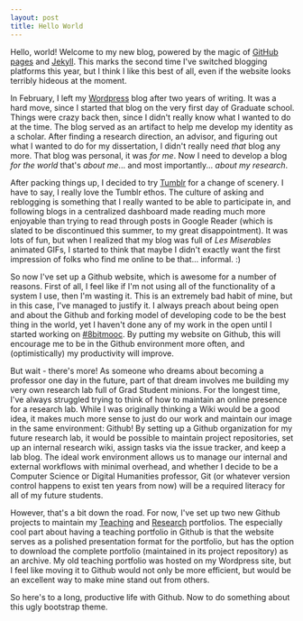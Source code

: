 ```yaml
---
layout: post
title: Hello World
---
```


Hello, world! Welcome to my new blog, powered by the magic of
[GitHub pages](pages.github.com) and [Jekyll](https://github.com/mojombo/jekyll).
This marks the second time I've switched blogging platforms this year, but I
think I like this best of all, even if the website looks terribly hideous at the
moment.

In February, I left my [Wordpress](http://isharacomix.wordpress.com) blog after
two years of writing. It was a hard move, since I started that blog on the very
first day of Graduate school. Things were crazy back then, since I didn't really
know what I wanted to do at the time. The blog served as an artifact to help me
develop my identity as a scholar. After finding a research direction, an
advisor, and figuring out what I wanted to do for my dissertation, I didn't 
really need *that* blog any more. That blog was personal, it was *for me*. Now
I need to develop a blog *for the world* that's *about me*... and most importantly...
*about my research*.

After packing things up, I decided to try [Tumblr](http://isharacomix.tumblr.com)
for a change of scenery. I have to say, I really love the Tumblr ethos. The 
culture of asking and reblogging is something that I really wanted to be able
to participate in, and following blogs in a centralized dashboard made reading
much more enjoyable than trying to read through posts in Google Reader (which
is slated to be discontinued this summer, to my great disappointment). It was lots
of fun, but when I realized that my blog was full of *Les Miserables* animated
GIFs, I started to think that maybe I didn't exactly want the first impression
of folks who find me online to be that... informal. :)

So now I've set up a Github website, which is awesome for a number of reasons.
First of all, I feel like if I'm not using all of the functionality of a system
I use, then I'm wasting it. This is an extremely bad habit of mine, but in this
case, I've managed to justify it. I always preach about being open and about the
Github and forking model of developing code to be the best thing in the world,
yet I haven't done any of my work in the open until I started working on
[#8bitmooc](http://8bitmooc.org). By putting my website on Github, this will
encourage me to be in the Github environment more often, and (optimistically)
my productivity will improve.

But wait - there's more! As someone who dreams about becoming a professor one day
in the future, part of that dream involves me building my very own research lab
full of Grad Student minions. For the longest time, I've always struggled trying
to think of how to maintain an online presence for a research lab. While I was
originally thinking a Wiki would be a good idea, it makes much more sense to
just do our work and maintain our image in the same environment: Github! By
setting up a Github organization for my future research lab, it would be
possible to maintain project repositories, set up an internal research wiki,
assign tasks via the issue tracker, and keep a lab blog. The ideal work
environment allows us to manage our internal and external workflows with minimal
overhead, and whether I decide to be a Computer Science or Digital Humanities
professor, Git (or whatever version control happens to exist ten years from now)
will be a required literacy for all of my future students.

However, that's a bit down the road. For now, I've set up two new Github projects
to maintain my [Teaching](http://teaching.isharacomix.org) and
[Research](http://research.isharacomix.org) portfolios. The especially cool part
about having a teaching portfolio in Github is that the website serves as a
polished presentation format for the portfolio, but has the option to download
the complete portfolio (maintained in its project repository) as an archive.
My old teaching portfolio was hosted on my Wordpress site, but I feel like
moving it to Github would not only be more efficient, but would be an excellent
way to make mine stand out from others.

So here's to a long, productive life with Github. Now to do something about this
ugly bootstrap theme.

